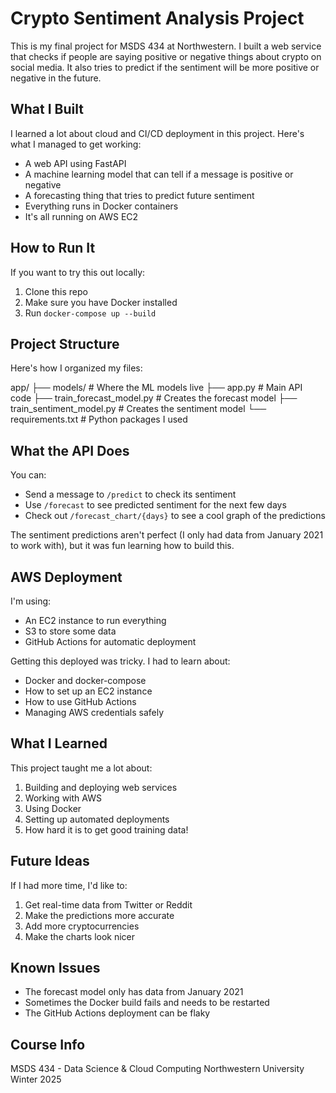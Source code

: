 # Crypto Sentiment Analysis Project

This is my final project for MSDS 434 at Northwestern. I built a web service that checks if people are saying positive or negative things about crypto on social media. It also tries to predict if the sentiment will be more positive or negative in the future.

## What I Built

I learned a lot about cloud and CI/CD deployment in this project. Here's what I managed to get working:

- A web API using FastAPI 
- A machine learning model that can tell if a message is positive or negative
- A forecasting thing that tries to predict future sentiment
- Everything runs in Docker containers
- It's all running on AWS EC2

## How to Run It

If you want to try this out locally:

1. Clone this repo
2. Make sure you have Docker installed
3. Run `docker-compose up --build`

## Project Structure

Here's how I organized my files:

app/
├── models/              # Where the ML models live
├── app.py              # Main API code
├── train_forecast_model.py    # Creates the forecast model
├── train_sentiment_model.py   # Creates the sentiment model
└── requirements.txt    # Python packages I used

## What the API Does

You can:
- Send a message to `/predict` to check its sentiment
- Use `/forecast` to see predicted sentiment for the next few days
- Check out `/forecast_chart/{days}` to see a cool graph of the predictions

The sentiment predictions aren't perfect (I only had data from January 2021 to work with), but it was fun learning how to build this.

## AWS Deployment

I'm using:
- An EC2 instance to run everything
- S3 to store some data
- GitHub Actions for automatic deployment

Getting this deployed was tricky. I had to learn about:
- Docker and docker-compose
- How to set up an EC2 instance
- How to use GitHub Actions 
- Managing AWS credentials safely

## What I Learned

This project taught me a lot about:
1. Building and deploying web services
2. Working with AWS
3. Using Docker
4. Setting up automated deployments
5. How hard it is to get good training data!

## Future Ideas

If I had more time, I'd like to:
1. Get real-time data from Twitter or Reddit
2. Make the predictions more accurate
3. Add more cryptocurrencies
4. Make the charts look nicer

## Known Issues

- The forecast model only has data from January 2021
- Sometimes the Docker build fails and needs to be restarted
- The GitHub Actions deployment can be flaky

## Course Info
MSDS 434 - Data Science & Cloud Computing
Northwestern University
Winter 2025
